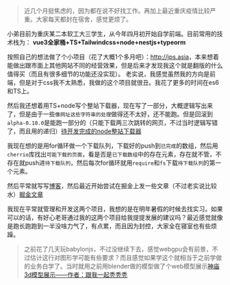> 近几个月挺焦虑的，因为都在说不好找工作。再加上最近重庆疫情比较严重。大家每天都封在宿舍，感觉更烦了。

小弟目前为重庆某二本软工大三学生，从今年四月初开始自学前端。目前常用的技术栈为：
**vue3全家桶+TS+Tailwindcss+node+nestjs+typeorm**

按照自己的想法做了个小项目（花了大概1个多月吧）：<http://jps.asia>，本来想着能做出跟市面上其他网站不同的经营效果，但是后来才发现我这个就是翻版的什么值得买（而且有很多细节的功能还没实现）。
老实说，我感觉虽然我的方向是前端，但是对于css我不太熟悉，我做的这个项目就很丑。我花了更多的时间在es6和TS上。

然后我还想着用TS+node写个整站下载器，现在写了一部分，大概逻辑写出来了，但是由于一些`像网址这些字符串的处理`做得还不太好，还不能跑。但是回滚到`alpha-0.10.0`是能跑一部分的（只能下载两三次跳转的网页，不过当时逻辑写错了，而且用的递归）[待开发完成的node整站下载器](https://github.com/qian357891/downode.js)

我现在想的是用for循环做一个下载队列，下载好的push到`已完成`的数组，然后用`cherrio`库找出`可能下载的页面`，看是否是`已下载数组`中的存在元素，存在就不管，不存在就push进`待下载队列`，然后每次for循环就用`require`和`fs`下载`待下载队列`的第一个元素。

然后平常就写写[博客](https://github.com/qian357891/Blog)，然后最近开始尝试在掘金上发一些文章（不过老实说比较水）[掘金文章](https://juejin.cn/user/902051263947309/posts)

我现在平常就管理和开发这两个项目，我想的是在明年暑假的时候去找实习。如果可以的话，有好心老哥通过我的这两个项目给我提提发展的建议吗？最近感觉就像是跑长跑跑到一半没啥力气了，有点累，而且因为封控，大家全在寝室也有些烦躁。

> 之前花了几天玩babylonjs，不过没继续下去，感觉webgpu会有前景，不过估计这行对图形学可能有些要求？而且感觉如果学这个就相当于之前学做的业务白学了。当时就用之前用blender做的模型做了个web模型展示[神庙3d模型展示——作者：跟我一起秃秃秃](https://code.juejin.cn/pen/7163096766378672162)